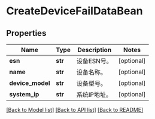 # CreateDeviceFailDataBean

## Properties
Name | Type | Description | Notes
------------ | ------------- | ------------- | -------------
**esn** | **str** | 设备ESN号。 | [optional] 
**name** | **str** | 设备名称。 | [optional] 
**device_model** | **str** | 设备型号。 | [optional] 
**system_ip** | **str** | 系统IP地址。 | [optional] 

[[Back to Model list]](../README.md#documentation-for-models) [[Back to API list]](../README.md#documentation-for-api-endpoints) [[Back to README]](../README.md)



